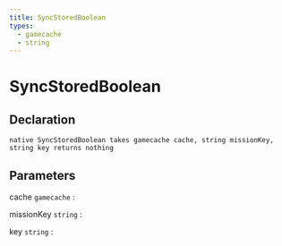 ```yaml
---
title: SyncStoredBoolean
types:
  - gamecache
  - string
---
```


# SyncStoredBoolean

## Declaration

```jass
native SyncStoredBoolean takes gamecache cache, string missionKey, string key returns nothing
```

## Parameters
cache `gamecache`
: 

missionKey `string`
: 

key `string`
: 
